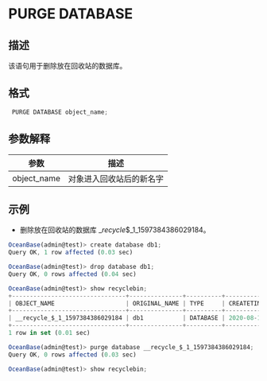 PURGE DATABASE 
===================================



描述 
-----------

该语句用于删除放在回收站的数据库。

格式 
-----------

```javascript
 PURGE DATABASE object_name;
```



参数解释 
-------------



|   **参数**    |    **描述**    |
|-------------|--------------|
| object_name | 对象进入回收站后的新名字 |



示例 
-----------

* 删除放在回收站的数据库 __recycle_$_1_1597384386029184。




```javascript
OceanBase(admin@test)> create database db1;
Query OK, 1 row affected (0.03 sec)

OceanBase(admin@test)> drop database db1;
Query OK, 0 rows affected (0.04 sec)

OceanBase(admin@test)> show recyclebin;
+--------------------------------+---------------+----------+----------------------------+
| OBJECT_NAME                    | ORIGINAL_NAME | TYPE     | CREATETIME                 |
+--------------------------------+---------------+----------+----------------------------+
| __recycle_$_1_1597384386029184 | db1           | DATABASE | 2020-08-14 13:53:06.029367 |
+--------------------------------+---------------+----------+----------------------------+
1 row in set (0.01 sec)

OceanBase(admin@test)> purge database __recycle_$_1_1597384386029184;
Query OK, 0 rows affected (0.03 sec)

OceanBase(admin@test)> show recyclebin;
```


